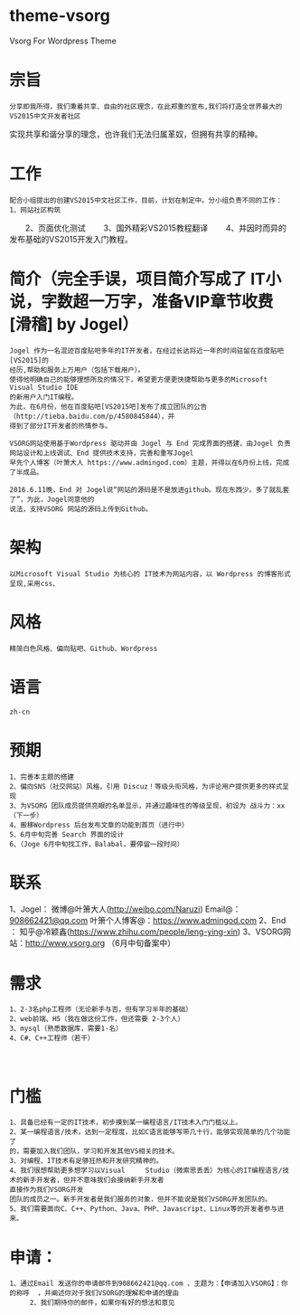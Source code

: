 # theme-vsorg
Vsorg For Wordpress Theme

# 宗旨
    分享即我所得，我们秉着共享、自由的社区理念，在此郑重的宣布,我们将打造全世界最大的VS2015中文开发者社区
  实现共享和谐分享的理念，也许我们无法归属革奴，但拥有共享的精神。
  
# 工作
    配合小组提出的创建VS2015中文社区工作，目前，计划在制定中。分小组负责不同的工作：
    1、网站社区构筑
　　2、页面优化测试
　　3、国外精彩VS2015教程翻译
　　4、并因时而异的发布基础的VS2015开发入门教程。

# 简介（完全手误，项目简介写成了 IT小说，字数超一万字，准备VIP章节收费[滑稽] by Jogel）
    Jogel 作为一名混迹百度贴吧多年的IT开发者，在经过长达将近一年的时间驻留在百度贴吧[VS2015]的
    经历,帮助和服务上万用户（包括下载用户）。
    使得他明确自己的能够理想所及的情况下，希望更方便更快捷帮助与更多的Microsoft Visual Studio IDE
    的新用户入门IT编程。
    为此，在6月份，他在百度贴吧[VS2015吧]发布了成立团队的公告（http://tieba.baidu.com/p/4580845844），并
    得到了部分IT开发者的热情参与。
    
    VSORG网站使用基于Wordpress 驱动并由 Jogel 与 End 完成界面的搭建，由Jogel 负责网站设计和上线调试、End 提供技术支持，完善和重写Jogel 
    早先个人博客（叶箫大人 https://www.admingod.com）主题，并得以在6月份上线，完成了半成品。
    
    2016.6.11晚，End 对 Jogel说“网站的源码是不是放进github。现在东西少。多了就乱套了”，为此，Jogel同意他的
    说法，支持VSORG 网站的源码上传到Github。
    
# 架构
    以Microsoft Visual Studio 为核心的 IT技术为网站内容，以 Wordpress 的博客形式呈现,采用css、
  

# 风格
    精简白色风格、偏向贴吧、Github、Wordpress
  
# 语言
    zh-cn
  
# 预期
    1、完善本主题的搭建
    2、偏向SNS（社交网站）风格，引用 Discuz！等级头衔风格，为评论用户提供更多的样式呈现
    3、为VSORG 团队成员提供亮眼的名单显示，并通过趣味性的等级呈现，初设为 战斗力：xx（下一步）
    4、搬移Wordpress 后台发布文章的功能到首页（进行中）
    5、6月中旬完善 Search 界面的设计
    6、（Joge 6月中旬找工作，Balabal，要停留一段时间）
  
# 联系
1、Jogel：
    微博@叶箫大人(http://weibo.com/Naruzi) 
    Email@：908662421@qq.com
    叶箫个人博客@：https://www.admingod.com
2、End  ：
    知乎@冷颖鑫(https://www.zhihu.com/people/leng-ying-xin)
3、VSORG网站：http://www.vsorg.org  （6月中旬备案中）
  
# 需求
    1、2-3名php工程师（无论新手与否，但有学习半年的基础）
    2、web前端、H5（我在做这份工作，但还需要 2-3个人）
    3、mysql（熟悉数据库，需要1-名）
    4、C#、C++工程师（若干）
　
# 门槛
    1、具备已经有一定的IT技术，初步摸到某一编程语言/IT技术入门门槛以上。
    2、某一编程语言/技术，达到一定程度，比如C语言能够写带几十行，能够实现简单的几个功能了
    的，需要加入我们团队，学习和开发其他VS相关的技术。
    3、对编程、IT技术有足够狂热和开发研究精神的。
    4、我们很想帮助更多想学习以Visual     Studio（微索思丢丢）为核心的IT编程语言/技术的新手开发者，但并不意味我们会接纳新手开发者
    直接作为我们VSORG开发
    团队的成员之一。新手开发者是我们服务的对象，但并不能说是我们VSORG开发团队的。
    5、我们需要面向C、C++、Python、Java、PHP、Javascript、Linux等的开发者参与进来。
  
# 申请：
    1、通过Email 发送你的申请邮件到908662421@qq.com 、主题为：【申请加入VSORG】：你的称呼  ，并阐述你对于我们VSORG的理解和申请的理由
         2、我们期待你的邮件，如果你有好的想法和意见

  
